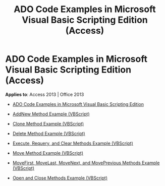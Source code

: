 ﻿---
title: ADO Code Examples in Microsoft Visual Basic Scripting Edition (Access)
TOCTitle: ADO Code Examples in Microsoft Visual Basic Scripting Edition
ms:assetid: f9e39f43-e467-4860-95c5-353a721af778
ms:mtpsurl: https://msdn.microsoft.com/library/JJ250272(v=office.15)
ms:contentKeyID: 48548824
ms.date: 09/18/2015
mtps_version: v=office.15
---

# ADO Code Examples in Microsoft Visual Basic Scripting Edition (Access)


**Applies to**: Access 2013 | Office 2013

  - [ADO Code Examples in Microsoft Visual Basic Scripting Edition](ado-code-examples-in-microsoft-visual-basic-scripting-edition.md)

  - [AddNew Method Example (VBScript)](addnew-method-example-vbscript.md)

  - [Clone Method Example (VBScript)](clone-method-example-vbscript.md)

  - [Delete Method Example (VBScript)](delete-method-example-vbscript.md)

  - [Execute, Requery, and Clear Methods Example (VBScript)](execute-requery-and-clear-methods-example-vbscript.md)

  - [Move Method Example (VBScript)](move-method-example-vbscript.md)

  - [MoveFirst, MoveLast, MoveNext, and MovePrevious Methods Example (VBScript)](movefirst-movelast-movenext-and-moveprevious-methods-example-vbscript.md)

  - [Open and Close Methods Example (VBScript)](open-and-close-methods-example-vbscript.md)

